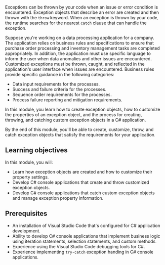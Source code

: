 Exceptions can be thrown by your code when an issue or error condition is encountered. Exception objects that describe an error are created and then thrown with the `throw` keyword. When an exception is thrown by your code, the runtime searches for the nearest `catch` clause that can handle the exception.

Suppose you're working on a data processing application for a company. The application relies on business rules and specifications to ensure that purchase order processing and inventory management tasks are completed appropriately. In addition, the application must use specific language to inform the user when data anomalies and other issues are encountered. Customized exceptions must be thrown, caught, and reflected in the application's user interface when issues are encountered. Business rules provide specific guidance in the following categories:

- Data input requirements for the processes.
- Success and failure criteria for the processes.  
- Sequence order requirements for the processes.
- Process failure reporting and mitigation requirements.

In this module, you learn how to create exception objects, how to customize the properties of an exception object, and the process for creating, throwing, and catching custom exception objects in a C# application.

By the end of this module, you'll be able to create, customize, throw, and catch exception objects that satisfy the requirements for your application.

## Learning objectives

In this module, you will:

- Learn how exception objects are created and how to customize their property settings.
- Develop C# console applications that create and throw customized exception objects.
- Develop C# console applications that catch custom exception objects and manage exception property information.

## Prerequisites

- An installation of Visual Studio Code that's configured for C# application development.
- Ability to develop C# console applications that implement business logic using iteration statements, selection statements, and custom methods.
- Experience using the Visual Studio Code debugging tools for C#.
- Experience implementing `try-catch` exception handing in C# console applications.

